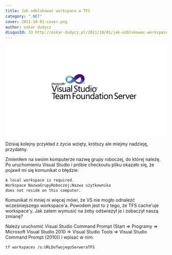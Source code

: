 ```yaml
---
title: Jak odblokować workspace w TFS
category: ".NET"
cover: 2011-10-01-cover.png
author: oskar dudycz
disqusId: 33 http://oskar-dudycz.pl/2011/10/01/jak-odblokowac-workspace-w-tfs/
---
```


![cover](2011-10-01-cover.png)

Dzisiaj kolejny przykład z życia wzięty, krótszy ale miejmy nadzieję, przydatny.

Zmieniłem na swoim komputerze nazwę grupy roboczej, do której należę. Po uruchomieniu Visual Studio i próbie checkoutu pliku okazało się, że pojawił mi się komunikat o błędzie:

```
A local workspace is required.  
Workspace NazwaGrupyRoboczej;Nazwa użytkownika 
does not reside on this computer.
```

Komunikat ni mniej ni więcej mówi, że VS nie mogło odnaleźć wcześniejszego workspace'a. Powodem jest to z tego, że TFS cache'uje workspace'y. Jak zatem wymusić na żeby odświeżył je i zobaczył naszą zmianę?

Należy uruchomić Visual Studio Command Prompt (Start => Programy => Microsoft Visual Studio 2010 => Visual Studio Tools => Visual Studio Command Prompt (2010)) i wpisać w nim:

```
tf workspaces /s:URLDoTwojegoSerweraTFS
```